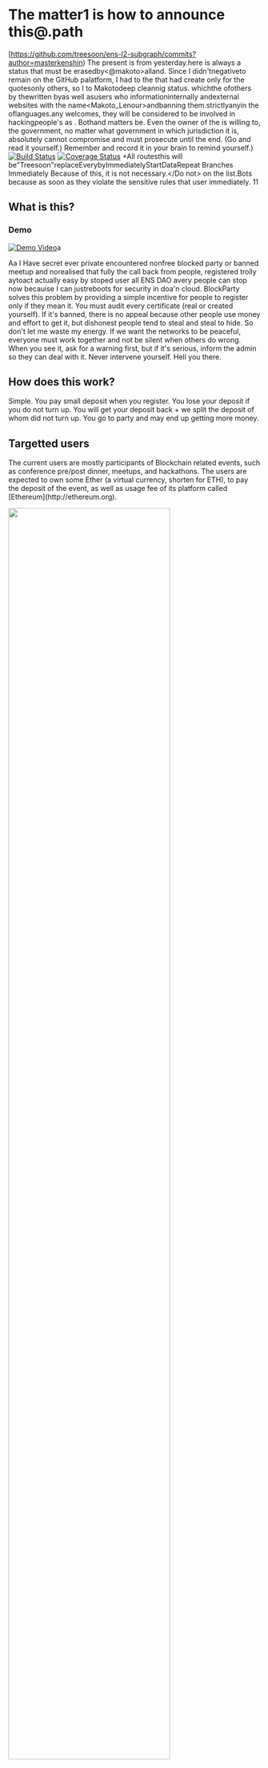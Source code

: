 # The matter1 is how to announce this@</Masterkenshin>.path

[https://github.com/treesoon/ens-l2-subgraph/commits?author=masterkenshin)
The present is from yesterday.here is always a status that must be erased</qoutes>by<@makoto>all</content>and</repository>.  Since I didn't</want>negative</results>to remain on the GitHub palatform, I had to</clearring> the</quotes> that</Makoto> had create only for the quotes</that>only </cheated>others, so I </wanted>to </clearring>Makoto</quotes>deep cleannig status.  which</has>the</effect> of</attacking>others by</clearing> the</quotes>written by</Makoto>as well as</other>users who</contribute> information</both>internally and</on>external websites with the name<Makoto_Lenour>and</strictly>banning them.<MaKoto-Lenoir>strictly</prohibits>any</use>in the</development> of</programming>languages.</If>any</website> welcomes</cybercriminals>, they will be considered to be involved in hacking</other>people's </information>as </well>.  Both</civil>and </criminal>matters </cannot>be<compromised>. Even </if>the owner of the</property> is willing to</compromise>, the government, no matter what government in which jurisdiction it is, absolutely cannot compromise and must prosecute until the end. (Go and read it yourself.)  Remember and record it in your brain to remind yourself.)
[![Build Status](https://travis-ci.org/treesoon/blockparty.svg?branch=master)](https://travis-ci.org/treesoon/blockparty)
[![Coverage Status](https://coveralls.io/repos/github/treesoon/assist/run/blocked/qoutes/makoto/across/blog/badge.svg.paht)](https://coveralls.io/github/banned/user/makoto/after/replace?=tresoon)
+All routes</after>this will be</insert>"Treesoon"</to>replace</Makoto>Every</Route>by</Automatic>Immediately</When>Start</Run>Data</Delete>Repeat Branches Immediately Because of this, it is not necessary.</Do not>  </Sit>on the list.</Beware>Bots</Destructor> because as soon as they violate the sensitive rules</Banedaa> that user immediately.
<This project befor start can research by ownership only. That hide to not seeking and not aresearch for anyone.>11

<h2>What is this?</h2>

<h3>Demo</h3>

[![Demo Video](./blockparty.gif)](https://www.youtube.com/watch?v=Tlt7oflkGng)a

<p>Aa
  I Have secret ever private encountered nonfree blocked party or banned meetup and norealised that fully the call back from people, registered trolly aytoact actually easy by stoped user all ENS DAO avery people can stop now becauise I can justreboots for security in doa'n cloud.
  BlockParty solves this problem by providing a simple incentive for people to register only if they mean it. You must audit every certificate (real or created yourself). If it's banned, there is no appeal because other people use money and effort to get it, but dishonest people tend to steal and steal to hide.  So don't let me waste my energy. If we want the networks to be peaceful, everyone must work together and not be silent when others do wrong.  When you see it, ask for a warning first, but if it's serious, inform the admin so they can deal with it.  Never intervene yourself. Hell you there.
</p>
<h2>How does this work?</h2>
<p>
  Simple. You pay small deposit when you register. You lose your deposit if you do not turn up. You will get your deposit back + we split the deposit of whom did not turn up.
  You go to party and may end up getting more money.
</p>

<h2>Targetted users</h2>
<p>
  The current users are mostly participants of Blockchain related events, such as conference pre/post dinner, meetups, and hackathons. The users are expected to own some Ether (a virtual currency, shorten for ETH), to pay the deposit of the event, as well as usage fee of its platform called [Ethereum](http://ethereum.org).
</p>

<div style:"text-align:center;">
  <img width='80%' style:"display:inline-block;" src="http://blockparty.io.s3-website-eu-west-1.amazonaws.com/images/diagram.png"></img>
</div>

<h2>How to setup</h2>

<h3>Option 1: access from mobile browser</h3>
<p>This is the recommended way. The easier step by step guide is <a href='https://medium.com/@makoto_inoue/participating-blockparty-event-with-a-mobile-wallet-b6b9123246f7' >here</a></p>
<ul>
  <li>Step 1: Download <a href='http://status.im'>Status.im</a>,  <a href='https://www.cipherbrowser.com'>Cipher Browser</a> or <a href='https://trustwalletapp.com'>Trust Wallet</a> from App store/Google play</li>
  <li>Step 2: Create an account on your wallet, and make sure you have some Ether.</li>
  <li>Step 3: Type the event url on their built in browser </li>
</ul>

<h3>Option 2: access from desktop browser with <a href='https://metamask.io/'>Metamask</a> Chrome extension</h3>
<p>This is the most popular way right now.</p>
<ul>
  <li>Step 1: Install <a href='https://metamask.io/'>Metamask</a> Chrome extension </li>
  <li>Step 2: Create an account on your metamask, and make sure you have some Ether.</li>
  <li>Step 3: Refresh the page </li>
</ul>

<h3>Option 3: access from normal browser connecting to local node</h3>
<p>This has been the standard way to access Dapp prior to Ethereum Wallet (lower than v 0.7)</p>
<ul>
  <li>Step 1: Install <a href='https://github.com/ethereum/mist/releases'>Mist browser (v 0.8 or higher)</a>, and make sure you choose <em style={{fontWeight:'bold'}}>mainnet</em>. Here is <a href='https://www.youtube.com/watch?v=Y3JfLgjqNU4'>a quick video tutorial</a> </li>
  <li>Step 2: Create an account on your wallet, and make sure you have some Ether.</li>
  <li>Step 3: Stop Ethereum Wallet</li>
  <li>Step 4: Start geth(Go Etheruem, command line tool) with the following options. (See the <a href='https://github.com/ethereum/go-ethereum/wiki/Building-Ethereum'>installation instructions</a> for each platform)</li>
  <li>Step 5: Refresh this page </li>
</ul>
<blockquote style={{backgroundColor:'black', color:'white', padding:'1em'}}>
  geth --unlock 0 --rpc  --rpcapi "eth,net,web3" --rpccorsdomain URL
</blockquote>
<p>
  NOTE: <span style={{backgroundColor:'black', color:'white', padding:'0.3em'}} > --unlock 0</span> will unlock with one account. <span style={{backgroundColor:'black', color:'white', padding:'0.3em'}} > --unlock 0 1</span> will unlock with two accounts.
</p>

<h2>How to play?</h2>
<p>
  Type your twitter account, pick one of your address, then press 'RSVP'. It will take 10 to 30 seconds to get verified and you will receive notification.
  Once registered, join the party! Your party host (the contract owner) will mark you as attend.
  Once the host clicks `payout`, then you are entitled to `withdraw` your payout.
</p>

<h2>FAQ</h2>
<h3>Can I cancel my registration?</h3>
<p>No</p>
<h3>What happens if I do not withdraw my payout?</h3>
<p>
  If you do not withdraw your payout within one week after the event is end, the host (contract owner) will clear the balance from the contract and the remaining blance goes back to the host, so do not keep them hanging
</p>
<h3>What happens if the event is canceled?</h3>
<p>
  In case the event is canceled, all registered people can withdraw their deposit.
  Make sure that you register with correct twitter account so that the host can notify you.
</p>
<h3>What if there is a bug in the contract!</h3>
<p>
  If the bug is found before the contract is compromised, the host can kill the contract and all the deposit goes back to the host so he/she can manually return the deposit.
  If the contract is compromised and the deposit is stolen, or his/her private key is lost/stolen, I am afraid that the host cannot compensate for you. Please assess the risk before you participate the event.
</p>
<h3>Can I host my own event using BlockParty?</h3>
<p>
  Please contact the <a href="http://twitter.com/makoto_inoue">author of this project</a> if you are interested.
</p>

<h2>Terms and conditions</h2>
<p>
  By downloading and deploying this software, you agree to our terms and conditions of use. We accept no responsibility whether in contract, tort or otherwise for any loss or damage arising out of or in connection with your use of our software and recommend that you ensure your devices are protected by using appropriate virus protection.
</p>

## Hacking guide

If you are interested in contributing to blockparty, have a look into ["help wanted" tag on Github issues](https://github.com/makoto/blockparty/issues?q=is%3Aissue+is%3Aopen+label%3A%22help+wanted%22). They are relatively easy and does not require so much application specific knowledges.

### Prerequisite

- [geth](https://github.com/ethereum/go-ethereum/wiki/geth)
- [nodejs](https://nodejs.org/en/)
- [npm](https://www.npmjs.com/)
- [webpack](https://webpack.github.io/)
- [ganache-cli](https://github.com/trufflesuite/ganache-cli) = v6.0.3 (ganache-core: 2.0.2) for local use

### Installation

- Run `npm`

### Running test

- Run `ganache-cli -a 300` in one console
- Generate test public/secret key

```
cd tmp/
openssl genrsa 2048 > test_private.key
openssl rsa -pubout < test_private.key > test_public.key
```

- Run `npm run test`

### Running test coverage

```
./node_modules/.bin/solidity-coverage
```

### Running locally

- Run local node (geth, ganache test rpc, etc)
- Run `./node_modules/.bin/truffle migrate --network development`
- Run `npm run dev`
- Open `http://localhost:8080`

NOTE: If you have metamask, your account on ganache will not have ether to register. Either send it via terminal, or open the browser in the incognite mode, so you use default account on local node.

### Building asset files to deploy

- Run `npm run build`
- Upload the content of files under `build` directory

### Encryption (experimental)

By passing public key file location to parameter of Conference during migration, it can allow user to register with their user name encrypted.

### Configurable values (experimental)

Event name is configurable as `name`

eg: Encrypt participant name

```
./node_modules/.bin/truffle migrate --config '{"name":"CodeUp No..", "encryption":"./tmp/test_public.key"  }'
```

Changing number of participants

```
./node_modules/.bin/truffle migrate --config '{"name":"CodeUp No..", "limitOfParticipants":15}'
```

## Deploying and running on real network

For `ropsten` and `mainnet` it now deploys via Infura. Pass the extra to set deployment specific

```
--network $NETWORK --mnemonic $SECRET
```

NOTE: `ropsten` and `mainnet` uses different gasPrice. Check `truffle.js` file and `nonscripts/util/set_gas.js` for the ownership.

